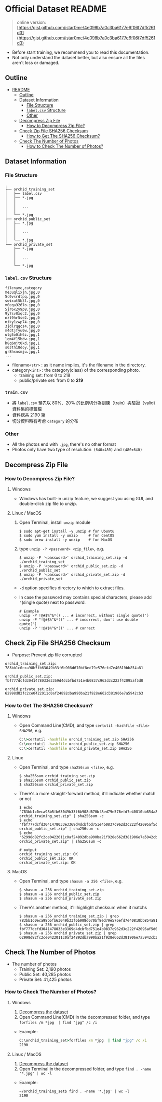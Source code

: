 # Official Dataset README

> online version: [https://gist.github.com/istar0me/4e098b7a0c3ba6177e6f06f7df5261d3](https://gist.github.com/istar0me/4e098b7a0c3ba6177e6f06f7df5261d3)
> 
- Before start training, we recommend you to read this documentation.
- Not only understand the dataset better, but also ensure all the files aren't loss or damaged.

## Outline

- [README](#readme)
  - [Outline](#outline)
  - [Dataset Information](#dataset-information)
    - [File Structure](#file-structure)
    - [`label.csv` Structure](#labelcsv-structure)
    - [Other](#other)
  - [Decompress Zip File](#decompress-zip-file)
    - [How to Decompress Zip File?](#how-to-decompress-zip-file)
  - [Check Zip File SHA256 Checksum](#check-zip-file-sha256-checksum)
    - [How to Get The SHA256 Checksum?](#how-to-get-the-sha256-checksum)
  - [Check The Number of Photos](#check-the-number-of-photos)
    - [How to Check The Number of Photos?](#how-to-check-the-number-of-photos)

## Dataset Information

### File Structure

```
.
├── orchid_training_set
│   ├── label.csv
│   ├── *.jpg
│   │   
│   │   ...
│   │   
│   └── *.jpg
├── orchid_public_set
│   ├── *.jpg
│   │   
│   │   ...
│   │   
│   └── *.jpg
└── orchid_private_set
    ├── *.jpg
    │   
    │   ...
    │   
    └── *.jpg
```

### `label.csv` Structure

```csv
filename,category
me3uqlixjn.jpg,0
5c0vsrdtpq.jpg,0
swixut5b3l.jpg,0
m0eqa926lo.jpg,0
5jr6x2y9p8.jpg,0
9y7sv8xqc2.jpg,0
nzt9hr5se2.jpg,0
niky1zwp74.jpg,0
3jdlrqgcz4.jpg,0
m4dtjfyu0w.jpg,0
utg5o0ih6z.jpg,1
lqm4f15bdw.jpg,1
h8q6mjt0kd.jpg,1
s63th18doy.jpg,1
gr8hxnsmju.jpg,1
...
```

- filename`<str>` : as it name implies, it's the filename in the directory.
- category`<int>` : the category(class) of the corresponding photo.
  - training set: from 0 to 218
  - public/private set: from 0 to **219**

### `train.csv`

- 將 `label.csv` 預先以 80%、20% 的比例切分為訓練（train）與驗證（valid）資料集的標籤檔
- 資料總共 2190 筆
- 切分資料時有考慮 `category` 的分布

### Other

- All the photos end with `.jpg`, there's no other format
- Photos only have two type of resolution: `(640x480)` and `(480x640)`

## Decompress Zip File

### How to Decompress Zip File?

1. Windows

   - Windows has built-in unzip feature, we suggest you using GUI, and double-click zip file to unzip.

2. Linux / MacOS

   1. Open Terminal, install `unzip` module
      
      ```shell
      $ sudo apt-get install -y unzip # for Ubuntu
      $ sudo yum install -y unzip     # for CentOS
      $ sudo brew install -y unzip    # for MacOS
      ```

   2. type `unzip -P <password> <zip_file>`, e.g.

      ```shell
      $ unzip -P '<password>' orchid_training_set.zip -d ./orchid_training_set
      $ unzip -P '<password>' orchid_public_set.zip -d ./orchid_public_set
      $ unzip -P '<password>' orchid_private_set.zip -d ./orchid_private_set
      ```

    * `-d` option specifies directory to which to extract files.
    * In case the password may contains special characters, please add `'`(single quote) next to password.

      ```shell
      # Example
      unzip -P !@#$%^&*() ... # incorrect, without single quote(')
      unzip -P "!@#$%^&*()" ... # incorrect, don't use double quote(")
      unzip -P '!@#$%^&*()' ... # correct
      ```
  

## Check Zip File SHA256 Checksum

- Purpose: Prevent zip file corrupted

```
orchid_training_set.zip:
783bb1c0eca98b5fb63049b33f6b908d670bf8ed79e576efd7e40810bb854a81

orchid_public_set.zip:
fbf777dcfd3041478033e3369d4dcbfbd751e4b0837c962d3c222f42095af5d0

orchid_private_set.zip:
62998d82fc2ce0422011c0af24892dba990ba21f928e662d381906e7a5942cb3
```

### How to Get The SHA256 Checksum?

1. Windows

   - Open Command Line(CMD), and type `certutil -hashfile <file> SHA256`, e.g.

      ```cmd
      C:\>certutil -hashfile orchid_training_set.zip SHA256
      C:\>certutil -hashfile orchid_public_set.zip SHA256
      C:\>certutil -hashfile orchid_private_set.zip SHA256
      ```

2. Linux

   - Open Terminal, and type `sha256sum <file>`, e.g.

      ```shell
      $ sha256sum orchid_training_set.zip
      $ sha256sum orchid_public_set.zip
      $ sha256sum orchid_private_set.zip
      ```

   - There's a more straight-forward method, it'll indicate whether match or not

      ```shell
      $ echo "783bb1c0eca98b5fb63049b33f6b908d670bf8ed79e576efd7e40810bb854a81 orchid_training_set.zip" | sha256sum -c
      $ echo "fbf777dcfd3041478033e3369d4dcbfbd751e4b0837c962d3c222f42095af5d0 orchid_public_set.zip" | sha256sum -c
      $ echo "62998d82fc2ce0422011c0af24892dba990ba21f928e662d381906e7a5942cb3 orchid_private_set.zip" | sha256sum -c

      # output
      orchid_training_set.zip: OK
      orchid_public_set.zip: OK
      orchid_private_set.zip: OK
      ```

3. MacOS

   - Open Terminal, and type `shasum -a 256 <file>`, e.g.

      ```shell
      $ shasum -a 256 orchid_training_set.zip
      $ shasum -a 256 orchid_public_set.zip
      $ shasum -a 256 orchid_private_set.zip
      ```

   - There's another method, it'll highlight checksum when it matchs

      ```shell
      $ shasum -a 256 orchid_training_set.zip | grep 783bb1c0eca98b5fb63049b33f6b908d670bf8ed79e576efd7e40810bb854a81
      $ shasum -a 256 orchid_public_set.zip | grep fbf777dcfd3041478033e3369d4dcbfbd751e4b0837c962d3c222f42095af5d0
      $ shasum -a 256 orchid_private_set.zip | grep 62998d82fc2ce0422011c0af24892dba990ba21f928e662d381906e7a5942cb3
      ```

## Check The Number of Photos

- The number of photos
  - Training Set: 2,190 photos
  - Public Set: 40,285 photos
  - Private Set: 41,425 photos

### How to Check The Number of Photos?

1. Windows

    1. [Decompress the dataset](#how-to-decompress-zip-file)
    2. Open Command Line(CMD) in the decompressed folder, and type `forfiles /m *jpg  | find "jpg" /c /i`

    - Example:

      ```cmd
      C:\orchid_training_set>forfiles /m *jpg  | find "jpg" /c /i
      2190
      ```

2. Linux / MacOS

    1. [Decompress the dataset](#how-to-decompress-zip-file)
    2. Open Terminal in the decompressed folder, and type `find . -name '*.jpg' | wc -l`

    - Example:
    
      ```shell
      ~/orchid_training_set$ find . -name '*.jpg' | wc -l
      2190
      ```